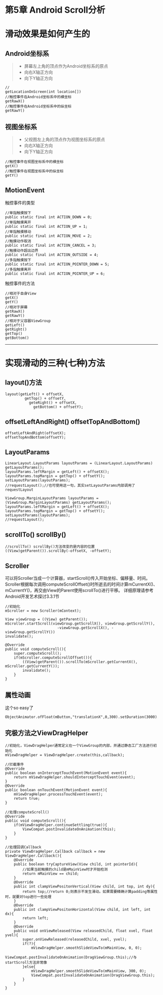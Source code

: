 ﻿# 第5章 Android Scroll分析

滑动效果是如何产生的
==

## Android坐标系

> * 屏幕左上角的顶点作为Android坐标系的原点
> * 向右X轴正方向
> * 向下Y轴正方向

    //
    getLocationOnScreen(int location[])
    //触控事件在Android坐标系中的横坐标
    getRawX()
    //触控事件在Android坐标系中的纵坐标
    getRawY() 

## 视图坐标系

> * 父视图左上角的顶点作为视图坐标系的原点
> * 向右X轴正方向
> * 向下Y轴正方向

    //触控事件在视图坐标系中的横坐标
    getX() 
    //触控事件在视图坐标系中的纵坐标
    getY() 

## MotionEvent

触控事件的类型

    //单指触摸按下
    public static final int ACTION_DOWN = 0;
    //单指触摸离开
    public static final int ACTION_UP = 1;
    //单指触摸移动
    public static final int ACTION_MOVE = 2;
    //触摸动作取消
    public static final int ACTION_CANCEL = 3;
    //触摸动作超出边界
    public static final int ACTION_OUTSIDE = 4;
    //多指触摸按下
    public static final int ACTION_POINTER_DOWN = 5;
    //多指触摸离开
    public static final int ACTION_POINTER_UP = 6;
    
触控事件的方法

    //相对于自身View
    getX()
    getY()
    //相对于屏幕
    getRawX()
    getRawY()
    //相对于父容器ViewGroup
    getLeft()
    getRight()
    getTop()
    getBottom()

---

实现滑动的三种(七种)方法
==

## layout()方法
    
    layout(getLeft() + offsetX,
             getTop() + offsetY,
               geteRight() + offsetX,
                 getBottom() + offsetY);

## offsetLeftAndRight() offsetTopAndBottom()

    offsetLeftAndRight(offsetX);
    offsetTopAndBottom(offsetY);

## LayoutParams

    LinearLayout.LayoutParams layoutParams = (LinearLayout.LayoutParams) getLayoutParams();
    layoutParams.leftMargin = getLeft() + offsetX();
    layoutParams.topMargin = getTop() + offsetY();
    setLayoutParams(layoutParams);
    //requestLayout();//也可使用这一句，其实setLayoutParams内部调用了requestLayout
    
    ViewGroup.MarginLayoutParams layoutParams = (ViewGroup.MarginLayoutParams) getLayoutParams();
    layoutParams.leftMargin = getLeft() + offsetX();
    layoutParams.topMargin = getTop() + offsetY();
    setLayoutParams(layoutParams);
    //requestLayout();

## scrollTo() scrollBy()

    //scrollTo() scrollBy()方法改变的是内容的位置
    ((View)getParent()).scrollBy(-offsetX, -offsetY);

## Scroller

可以将Scroller当成一个计算器，startScroll()传入开始坐标、偏移量、时间。Scroller根据每次调用computeScrollOffset()时所逝去的时间计算mCurrentX()、mCurrentY()，再交由View的Parent使用scrollTo()进行平移。
详细原理请参考Android开发艺术探讨3.3.1节

    //初始化
    mScroller = new Scroller(mContext);
    
    View viewGroup = ((View) getParent());
    mScroller.startScroll(viewGroup.getScrollX(), viewGroup.getScrollY(),
                            -viewGroup.getScrollX(), -viewGroup.getScrollY())
    invalidate();
    
    @Override
    public void computeScroll(){
        super.computeScroll();
        if(mScroller.computeScrollOffset()){
            ((View)getParent()).scrollTo(mScroller.getCurrentX(), mScroller.getCurrentY());
            invalidate();
        }
    }
    
## 属性动画

这个so easy了

    ObjectAnimator.ofFloat(mButton,"translationX",0,300).setDuration(3000).start();

## 究极方法之ViewDragHelper

    //初始化，ViewDragHelper通常定义在一个ViewGroup的内部，并通过静态工厂方法进行初始化
    mViewDragHelper = ViewDragHelper.create(this,callback);
	
	//拦截事件
	@Override
	public boolean onInterceptTouchEvent(MotionEvent event){
		return mViewDragHelper.shouldInterceptTouchEvent(event);
	}
	@Override
	public boolean onTouchEvent(MotionEvent event){
		mViewDragHelper.processTouchEvent(event);
		return true;
	}
	
	//处理computeScroll()
	@Override
	public void computeScroll(){
		if(mViewDragHelper.continueSettling(true)){
			ViewCompat.postInvalidateOnAnimation(this);
		}
	}
	
	//处理回调Callback
	private ViewDragHelper.Callback callback = new ViewDragHelper.Callback(){
		@Override
		public boolean tryCaptureView(View child, int pointerId){
			//如果当前触摸的child是mMainView时才开始检测
			return mMainView == child;
		}
		@Override
		public int clampViewPositonVertical(View child, int top, int dy){
			return top;//return 0;则表示不发生滑动。如果需要精确计算padding等属性时，就要对top进行一些处理
		}
		@Override
		public int clampViewPositonHorizontal(View child, int left, int dx){
			return left;
		}
		@Override
		public void onViewReleased(View releasedChild, float xvel, float yvel){
			super.onViewReleased(releasedChild, xvel, yvel);
			if(?){
				mViewDragHelper.smoothSlideViewTo(mMainView, 0, 0);
				ViewCompat.postInvalidateOnAnimation(DragViewGroup.this);//与startScroll方法非常像
			}else{
				mViewDragHelper.smoothSlideViewTo(mMainView, 300, 0);
				ViewCompat.postInvalidateOnAnimation(DragViewGroup.this);
			}
		}
	}